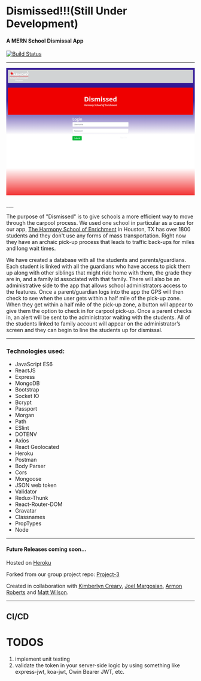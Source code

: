 # Dismissed!!!(Still Under Development)
#### A MERN School Dismissal App
[![Build Status](https://travis-ci.com/armonkahil/Dismissed.svg?branch=master)](https://travis-ci.com/armonkahil/Dismissed)
___
<p align="center">
  <img src='client/src/landing.png'/>
  
</p>
___

The purpose of "Dismissed" is to give schools a more efficient way to move through the carpool process.  We used one school in particular as a case for our app, [The Harmony School of Enrichment](https://hsenrichment.harmonytx.org/) in Houston, TX has over 1800 students and they don't use any forms of mass transportation.  Right now they have an archaic pick-up process that leads to traffic back-ups for miles and long wait times.

We have created a database with all the students and parents/guardians.  Each student is linked with all the guardians who have access to pick them up along with other siblings that might ride home with them, the grade they are in, and a family id associated with that family.  There will also be an administrative side to the app that allows school administrators access to the features.  Once a parent/guardian logs into the app the GPS will then check to see when the user gets within a half mile of the pick-up zone.  When they get within a half mile of the pick-up zone, a button will appear to give them the option to check in for carpool pick-up.  Once a parent checks in, an alert will be sent to the administrator waiting with the students.  All of the students linked to family account will appear on the administrator’s screen and they can begin to line the students up for dismissal.
___
### Technologies used:
- JavaScript ES6
- ReactJS
- Express
- MongoDB
- Bootstrap
- Socket IO
- Bcrypt
- Passport
- Morgan
- Path
- ESlint
- DOTENV
- Axios
- React Geolocated
- Heroku
- Postman
- Body Parser
- Cors
- Mongoose
- JSON web token
- Validator
- Redux-Thunk
- React-Router-DOM
- Gravatar
- Classnames
- PropTypes
- Node
___
#### Future Releases coming soon...

Hosted on [Heroku](https://dismissed.herokuapp.com/)

Forked from our group project repo: [Project-3](https://github.com/margosij/Project-3)

Created in collaboration with [Kimberlyn Creary](https://github.com/kimocreary), [Joel Margosian](https://github.com/margosij), [Armon Roberts](https://github.com/armonkahil) and [Matt Wilson](https://github.com/matt-wilson78).
___
## CI/CD
# TODOS
1. implement unit testing
2. validate the token in your server-side logic by using something like express-jwt, koa-jwt, Owin Bearer JWT, etc.

